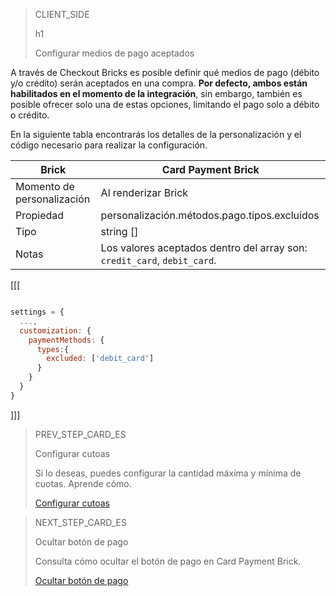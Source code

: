 > CLIENT_SIDE 
>
> h1
>
> Configurar medios de pago aceptados

A través de Checkout Bricks es posible definir qué medios de pago (débito y/o crédito) serán aceptados en una compra. **Por defecto, ambos están habilitados en el momento de la integración**, sin embargo, también es posible ofrecer solo una de estas opciones, limitando el pago solo a débito o crédito.

En la siguiente tabla encontrarás los detalles de la personalización y el código necesario para realizar la configuración.

| Brick | Card Payment Brick |
| --- | --- |
| Momento de personalización | Al renderizar Brick |
| Propiedad | personalización.métodos.pago.tipos.excluidos |
| Tipo | string [] |
| Notas | Los valores aceptados dentro del array son: `credit_card`, `debit_card`. |

[[[
```Javascript

settings = {
  ...,
  customization: {
    paymentMethods: {
      types:{
        excluded: ['debit_card']
      }
    }
  }
}
```
]]]

> PREV_STEP_CARD_ES
>
> Configurar cutoas
>
> Si lo deseas, puedes configurar la cantidad máxima y mínima de cuotas. Aprende cómo.
>
> [Configurar cutoas](/developers/es/docs/checkout-bricks/card-payment-brick/additional-customization/configure-installments)

> NEXT_STEP_CARD_ES
>
> Ocultar botón de pago
>
> Consulta cómo ocultar el botón de pago en Card Payment Brick.
>
> [Ocultar botón de pago](/developers/es/docs/checkout-bricks/card-payment-brick/additional-customization/hide-payment-button)
